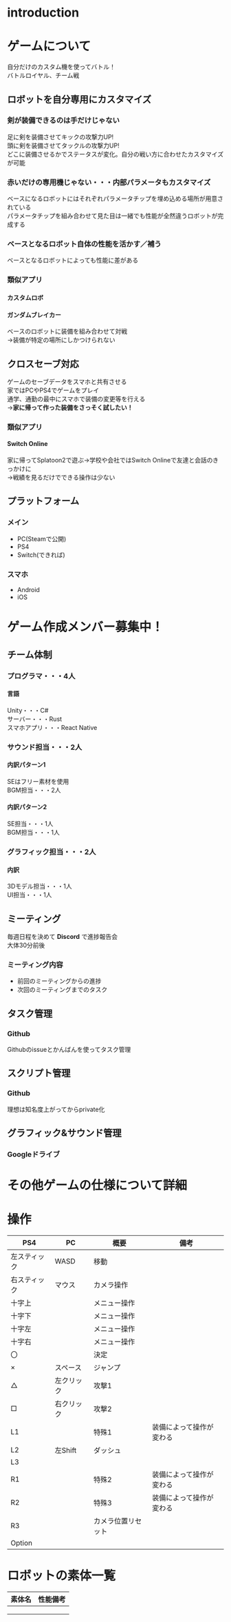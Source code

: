 # introduction

# ゲームについて

自分だけのカスタム機を使ってバトル！  
バトルロイヤル、チーム戦

## ロボットを自分専用にカスタマイズ

### 剣が装備できるのは手だけじゃない
足に剣を装備させてキックの攻撃力UP!  
頭に剣を装備させてタックルの攻撃力UP!  
どこに装備させるかでステータスが変化。自分の戦い方に合わせたカスタマイズが可能

### 赤いだけの専用機じゃない・・・内部パラメータもカスタマイズ
ベースになるロボットにはそれぞれパラメータチップを埋め込める場所が用意されている  
パラメータチップを組み合わせて見た目は一緒でも性能が全然違うロボットが完成する

### ベースとなるロボット自体の性能を活かす／補う
ベースとなるロボットによっても性能に差がある  

### 類似アプリ
#### カスタムロボ
#### ガンダムブレイカー
ベースのロボットに装備を組み合わせて対戦  
→装備が特定の場所にしかつけられない

## クロスセーブ対応
ゲームのセーブデータをスマホと共有させる  
家ではPCやPS4でゲームをプレイ  
通学、通勤の最中にスマホで装備の変更等を行える  
→**家に帰って作った装備をさっそく試したい！**

### 類似アプリ
#### Switch Online  
家に帰ってSplatoon2で遊ぶ→学校や会社ではSwitch Onlineで友達と会話のきっかけに  
→戦績を見るだけでできる操作は少ない

## プラットフォーム
### メイン
* PC(Steamで公開)
* PS4
* Switch(できれば)
### スマホ
* Android
* iOS

# ゲーム作成メンバー募集中！

## チーム体制
### プログラマ・・・4人

#### 言語

Unity・・・C#  
サーバー・・・Rust  
スマホアプリ・・・React Native  

### サウンド担当・・・2人
#### 内訳パターン1
SEはフリー素材を使用  
BGM担当・・・2人
#### 内訳パターン2
SE担当・・・1人  
BGM担当・・・1人
### グラフィック担当・・・2人
#### 内訳
3Dモデル担当・・・1人  
UI担当・・・1人
## ミーティング
毎週日程を決めて **Discord** で進捗報告会  
大体30分前後  
### ミーティング内容
* 前回のミーティングからの進捗  
* 次回のミーティングまでのタスク  
## タスク管理
### Github
Githubのissueとかんばんを使ってタスク管理  
## スクリプト管理
### Github
理想は知名度上がってからprivate化
## グラフィック&サウンド管理
### Googleドライブ

# その他ゲームの仕様について詳細

# 操作

|PS4|PC|概要|備考|
|---|---|---|---|
|左スティック|WASD|移動||
|右スティック|マウス|カメラ操作||
|十字上||メニュー操作||
|十字下||メニュー操作||
|十字左||メニュー操作||
|十字右||メニュー操作||
|〇||決定||
|×|スペース|ジャンプ||
|△|左クリック|攻撃1||
|□|右クリック|攻撃2||
|L1||特殊1|装備によって操作が変わる|
|L2|左Shift|ダッシュ||
|L3||||
|R1||特殊2|装備によって操作が変わる|
|R2||特殊3|装備によって操作が変わる|
|R3||カメラ位置リセット||
|Option||||

# ロボットの素体一覧

|素体名|性能備考|
|---|---|
|||
|||
|||
